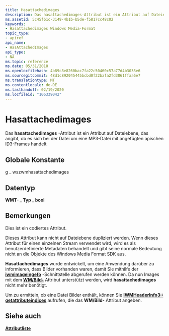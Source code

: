 ```yaml
---
title: Hasattachedimages
description: Das hasattachedimages-Attribut ist ein Attribut auf Dateiebene, das angibt, ob es sich bei der Datei um eine MP3-Datei mit angefügten apischen ID3-Frames handelt
ms.assetid: 5c45f61c-3149-4b1b-b5de-f5817cc48c02
keywords:
- Hasattachedimages Windows Media-Format
topic_type:
- apiref
api_name:
- HasAttachedImages
api_type:
- NA
ms.topic: reference
ms.date: 05/31/2018
ms.openlocfilehash: 4b89c8e8260bac7fa22c50460c57a77d4b3033e6
ms.sourcegitcommit: 48d1c892045445bcbd0f22bafa2fd3861ffaa6e7
ms.translationtype: MT
ms.contentlocale: de-DE
ms.lasthandoff: 02/19/2020
ms.locfileid: "106339042"
---
```

# <a name="hasattachedimages"></a>Hasattachedimages

Das **hasattachedimages** -Attribut ist ein Attribut auf Dateiebene, das angibt, ob es sich bei der Datei um eine MP3-Datei mit angefügten apischen ID3-Frames handelt

## <a name="global-constant"></a>Globale Konstante

g \_ wszwmhasattachedimages

## <a name="data-type"></a>Datentyp

**WMT- \_ Typ \_ bool**

## <a name="remarks"></a>Bemerkungen

Dies ist ein codiertes Attribut.

Dieses Attribut kann nicht auf Dateiebene dupliziert werden. Wenn dieses Attribut für einen einzelnen Stream verwendet wird, wird es als benutzerdefinierte Metadaten behandelt und gibt seine normale Bedeutung nicht an die Objekte des Windows Media Format SDK aus.

**Hasattachedimages** wurde entwickelt, um eine Anwendung darüber zu informieren, dass Bilder vorhanden waren, damit Sie mithilfe der [**iwmimageingefo**](/previous-versions/windows/desktop/api/wmsdkidl/nn-wmsdkidl-iwmimageinfo) -Schnittstelle abgerufen werden können. Da nun Images mit dem [**WM/Bild-**](wmpicture.md) Attribut unterstützt werden, wird **hasattachedimages** nicht mehr benötigt.

Um zu ermitteln, ob eine Datei Bilder enthält, können Sie [**IWMHeaderInfo3:: getattributeindices**](/previous-versions/windows/desktop/api/Wmsdkidl/nf-wmsdkidl-iwmheaderinfo3-getattributeindices) aufrufen, die das **WM/Bild-** Attribut angeben.

## <a name="see-also"></a>Siehe auch

<dl> <dt>

[**Attributliste**](attribute-list.md)
</dt> </dl>

 

 





